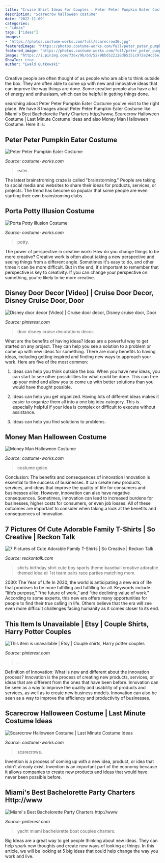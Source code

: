 ```yaml
---
title: "Cruise Shirt Ideas For Couples : Peter Peter Pumpkin Eater Costume"
description: "Scarecrow halloween costume"
date: "2022-11-09"
categories:
- "ideas"
tags: ["ideas"]
images:
- "https://photos.costume-works.com/full/scarecrow36.jpg"
featuredImage: "https://photos.costume-works.com/full/peter_peter_pumpkin_eater2.jpg"
featured_image: "https://photos.costume-works.com/full/peter_peter_pumpkin_eater2.jpg"
image: "https://i.pinimg.com/736x/9b/bd/52/9bbd522128db5351c972e24c55e106a2.jpg"
ShowToc: true
author: "Ewald Gutkowski"
---
```



Creative people are often thought of as people who are able to think outside the box. They are often able to come up with new and innovative ideas that can improve the way things are done. Some creative people also have a lot of energy and enthusiasm, which can be helpful in getting things done.

	

		
searching about Peter Peter Pumpkin Eater Costume you've visit to the right place. We have 8 Images about Peter Peter Pumpkin Eater Costume like Miami&#039;s Best Bachelorette Party Charters http://www, Scarecrow Halloween Costume | Last Minute Costume Ideas and also Money Man Halloween Costume. Here it is:
		
    
## Peter Peter Pumpkin Eater Costume

<img loading=lazy src="https://photos.costume-works.com/full/peter_peter_pumpkin_eater2.jpg" onerror="this.onerror=null;this.src='https://tse1.mm.bing.net/th?id=OIP.MxKT6pRh7gex5bLygjN5CwHaH_&amp;pid=15.1';" alt="Peter Peter Pumpkin Eater Costume">

_Source: costume-works.com_

>eater. 

	

The latest brainstroming craze is called "brainstorming." People are taking to social media and websites to share their ideas for products, services, or projects. The trend has become so popular that some people are even starting their own brainstroming clubs.

    
## Porta Potty Illusion Costume

<img loading=lazy src="https://photos.costume-works.com/full/porta_potty3.jpg" onerror="this.onerror=null;this.src='https://tse2.mm.bing.net/th?id=OIP.WjlCsVIKSSs-bXQNTPy_5wHaJ3&amp;pid=15.1';" alt="Porta Potty Illusion Costume">

_Source: costume-works.com_

>potty. 

	

The power of perspective in creative work: How do you change things to be more creative?
Creative work is often about taking a new perspective and seeing things from a different angle. Sometimes it's easy to do, and other times it can be more difficult. But in the end, it's important to remember that perspective is key to creativity. If you can change your perspective on something, you're likely to be more creative.

    
## Disney Door Decor [Video] | Cruise Door Decor, Disney Cruise Door, Door

<img loading=lazy src="https://i.pinimg.com/736x/e8/13/b8/e813b8a5083d286e78d7b2f043081dab.jpg" onerror="this.onerror=null;this.src='https://tse1.mm.bing.net/th?id=OIP.swrXalwNIhTVhnCA42NxEwHaNK&amp;pid=15.1';" alt="Disney door decor [Video] | Cruise door decor, Disney cruise door, Door">

_Source: pinterest.com_

>door disney cruise decorations decor. 

	

What are the benefits of having ideas?
Ideas are a powerful way to get started on any project. They can help you see a solution to a problem or come up with new ideas for something. There are many benefits to having ideas, including getting inspired and finding new ways to approach your work. Here are five of the most common: 
1. Ideas can help you think outside the box. When you have new ideas, you can start to see other possibilities for what could be done. This can free up your mind and allow you to come up with better solutions than you would have thought possible. 

2. Ideas can help you get organized. Having lots of different ideas makes it easier to organize them all into a one big idea category. This is especially helpful if your idea is complex or difficult to execute without assistance. 

3. Ideas can help you find solutions to problems.

    
## Money Man Halloween Costume

<img loading=lazy src="https://photos.costume-works.com/full/money_man2.jpg" onerror="this.onerror=null;this.src='https://tse2.mm.bing.net/th?id=OIP.FhAn4riJb_Oin_PHGsPwGQHaMI&amp;pid=15.1';" alt="Money Man Halloween Costume">

_Source: costume-works.com_

>costume geico. 

	

Conclusion: The benefits and consequences of innovation
Innovation is essential to the success of businesses. It can create new products, services, and ideas that improve the quality of life for consumers and businesses alike. However, innovation can also have negative consequences. Sometimes, innovation can lead to increased burdens for businesses, higher costs for consumers, or even job losses. All of these outcomes are important to consider when taking a look at the benefits and consequences of innovation.

    
## 7 Pictures Of Cute Adorable Family T-Shirts | So Creative | Reckon Talk

<img loading=lazy src="https://www.reckontalk.com/wp-content/uploads/2014/10/7-Pictures-of-Cute-Adorable-Family-T-Shirts-So-Creative-1.jpg" onerror="this.onerror=null;this.src='https://tse3.mm.bing.net/th?id=OIP.fjmnl3OryGXDWJPX9Vg7jQHaJ4&amp;pid=15.1';" alt="7 Pictures of Cute Adorable Family T-Shirts | So Creative | Reckon Talk">

_Source: reckontalk.com_

>shirts birthday shirt cute boy sports theme baseball creative adorable themed idea eli 1st team pairs race parties matching mom. 

	

2030: The Year of Life
In 2030, the world is anticipating a new era of life that promises to be more fulfilling and fulfilling for all. Keywords include “life’s purpose,” “the future of work,” and “the declining value of work.” According to some experts, this new era offers many opportunities for people to find their true calling in life. Others believe that the era will see even more difficult challenges facing humanity as it comes closer to its end.

    
## This Item Is Unavailable | Etsy | Couple Shirts, Harry Potter Couples

<img loading=lazy src="https://i.pinimg.com/736x/9b/bd/52/9bbd522128db5351c972e24c55e106a2.jpg" onerror="this.onerror=null;this.src='https://tse3.mm.bing.net/th?id=OIP.QiXwedPE6oomSbXa--qMTgHaGK&amp;pid=15.1';" alt="This item is unavailable | Etsy | Couple shirts, Harry potter couples">

_Source: pinterest.com_

>. 

	

Definition of Innovation: What is new and different about the innovation process?
Innovation is the process of creating new products, services, or ideas that are different from the ones that have been before. Innovation can be seen as a way to improve the quality and usability of products and services, as well as to create new business models. Innovation can also be seen as a way to improve the efficiency and productivity of businesses.

    
## Scarecrow Halloween Costume | Last Minute Costume Ideas

<img loading=lazy src="https://photos.costume-works.com/full/scarecrow36.jpg" onerror="this.onerror=null;this.src='https://tse4.mm.bing.net/th?id=OIP.MbCw2NFzFuGlvBzU36307AHaKq&amp;pid=15.1';" alt="Scarecrow Halloween Costume | Last Minute Costume Ideas">

_Source: costume-works.com_

>scarecrows. 

	

Invention is a process of coming up with a new idea, product, or idea that didn't already exist. Invention is an important part of the economy because it allows companies to create new products and ideas that would have never been possible before.

    
## Miami&#039;s Best Bachelorette Party Charters Http://www

<img loading=lazy src="https://i.pinimg.com/736x/05/e0/d7/05e0d71f9456a0078a8ff2a50f4918e9.jpg" onerror="this.onerror=null;this.src='https://tse2.mm.bing.net/th?id=OIP.gZbr2A3VraaErRkpN0HeZQDMEy&amp;pid=15.1';" alt="Miami&#039;s Best Bachelorette Party Charters http://www">

_Source: pinterest.com_

>yacht miami bachelorette boat couples charters. 

	

Big Ideas are a great way to get people thinking about new ideas. They can help spark new thoughts and create new ways of looking at things. In this article, we will be looking at 5 big ideas that could help change the way you work and live.

